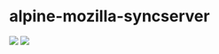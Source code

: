 # alpine-mozilla-syncserver

[![](https://images.microbadger.com/badges/version/combro2k/alpine-mozilla-syncserver.svg)](https://microbadger.com/images/combro2k/alpine-mozilla-syncserver "Get your own version badge on microbadger.com")
[![](https://images.microbadger.com/badges/image/combro2k/alpine-mozilla-syncserver.svg)](https://microbadger.com/images/combro2k/alpine-mozilla-syncserver "Get your own image badge on microbadger.com")
